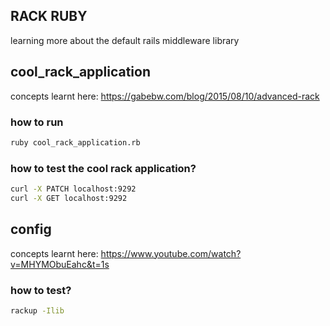 ## RACK RUBY
learning more about the default rails middleware library

## cool_rack_application
concepts learnt here: https://gabebw.com/blog/2015/08/10/advanced-rack

### how to run
```bash
ruby cool_rack_application.rb
```

### how to test the cool rack application?
```sh
curl -X PATCH localhost:9292
curl -X GET localhost:9292
```

## config
concepts learnt here: https://www.youtube.com/watch?v=MHYMObuEahc&t=1s

### how to test?
```bash
rackup -Ilib
```
